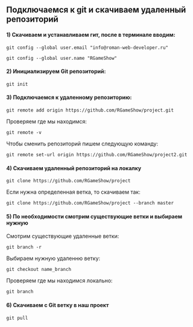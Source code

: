 ## Подключаемся к git и скачиваем удаленный репозиторий

#### 1) Скачиваем и устанавливаем гит, после в терминале вводим:
```
git config --global user.email "info@roman-web-developer.ru"

git config --global user.name "RGameShow"
```
#### 2) Инициализируем Git репозиторий:
```
git init
```

#### 3) Подключаемся к удаленному репозиторию:
```
git remote add origin https://github.com/RGameShow/project.git
```
Проверяем где мы находимся: 
```
git remote -v
```
Чтобы сменить репозиторий пишем следующую команду:
```
git remote set-url origin https://github.com/RGameShow/project2.git
```
#### 4) Скачиваем удаленный репозиторий на локалку
```
git clone https://github.com/RGameShow/project
```
Если нужна определенная ветка, то скачиваем так:
```
git clone https://github.com/RGameShow/project --branch master
```

#### 5) По необходимости смотрим существующие ветки и выбираем нужную
Смотрим существующие удаленные ветки: 
```
git branch -r
```
Выбираем нужную удаленню ветку: 
```
git checkout name_branch
```
Проверяем где мы находимся локально: 
```
git branch
```

#### 6) Скачиваем с Git ветку в наш проект
```
git pull
```